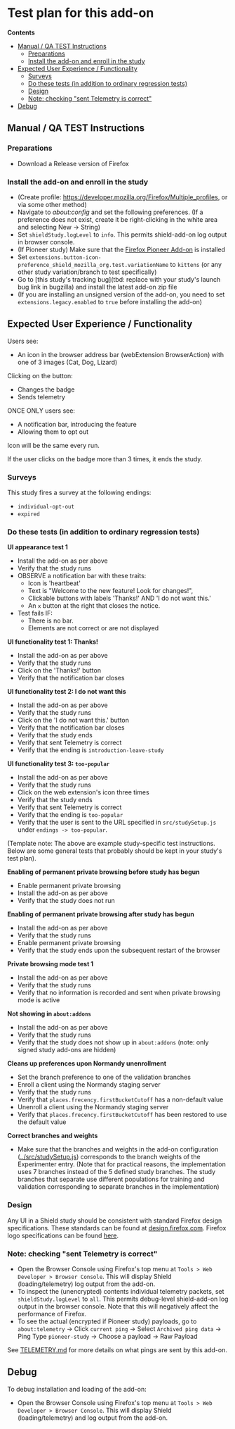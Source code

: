 # Test plan for this add-on

<!-- START doctoc generated TOC please keep comment here to allow auto update -->

<!-- DON'T EDIT THIS SECTION, INSTEAD RE-RUN doctoc TO UPDATE -->

**Contents**

* [Manual / QA TEST Instructions](#manual--qa-test-instructions)
  * [Preparations](#preparations)
  * [Install the add-on and enroll in the study](#install-the-add-on-and-enroll-in-the-study)
* [Expected User Experience / Functionality](#expected-user-experience--functionality)
  * [Surveys](#surveys)
  * [Do these tests (in addition to ordinary regression tests)](#do-these-tests-in-addition-to-ordinary-regression-tests)
  * [Design](#design)
  * [Note: checking "sent Telemetry is correct"](#note-checking-sent-telemetry-is-correct)
* [Debug](#debug)

<!-- END doctoc generated TOC please keep comment here to allow auto update -->

## Manual / QA TEST Instructions

### Preparations

* Download a Release version of Firefox

### Install the add-on and enroll in the study

* (Create profile: <https://developer.mozilla.org/Firefox/Multiple_profiles>, or via some other method)
* Navigate to _about:config_ and set the following preferences. (If a preference does not exist, create it be right-clicking in the white area and selecting New -> String)
* Set `shieldStudy.logLevel` to `info`. This permits shield-add-on log output in browser console.
* (If Pioneer study) Make sure that the [Firefox Pioneer Add-on](https://addons.mozilla.org/en-US/firefox/addon/firefox-pioneer/) is installed
* Set `extensions.button-icon-preference_shield_mozilla_org.test.variationName` to `kittens` (or any other study variation/branch to test specifically)
* Go to [this study's tracking bug](tbd: replace with your study's launch bug link in bugzilla) and install the latest add-on zip file
* (If you are installing an unsigned version of the add-on, you need to set `extensions.legacy.enabled` to `true` before installing the add-on)

## Expected User Experience / Functionality

Users see:

* An icon in the browser address bar (webExtension BrowserAction) with one of 3 images (Cat, Dog, Lizard)

Clicking on the button:

* Changes the badge
* Sends telemetry

ONCE ONLY users see:

* A notification bar, introducing the feature
* Allowing them to opt out

Icon will be the same every run.

If the user clicks on the badge more than 3 times, it ends the study.

### Surveys

This study fires a survey at the following endings:

* `individual-opt-out`
* `expired`

### Do these tests (in addition to ordinary regression tests)

**UI appearance test 1**

* Install the add-on as per above
* Verify that the study runs
* OBSERVE a notification bar with these traits:
  * Icon is 'heartbeat'
  * Text is "Welcome to the new feature! Look for changes!",
  * Clickable buttons with labels 'Thanks!' AND 'I do not want this.'
  * An `x` button at the right that closes the notice.
* Test fails IF:
  * There is no bar.
  * Elements are not correct or are not displayed

**UI functionality test 1: Thanks!**

* Install the add-on as per above
* Verify that the study runs
* Click on the 'Thanks!' button
* Verify that the notification bar closes

**UI functionality test 2: I do not want this**

* Install the add-on as per above
* Verify that the study runs
* Click on the 'I do not want this.' button
* Verify that the notification bar closes
* Verify that the study ends
* Verify that sent Telemetry is correct
* Verify that the ending is `introduction-leave-study`

**UI functionality test 3: `too-popular`**

* Install the add-on as per above
* Verify that the study runs
* Click on the web extension's icon three times
* Verify that the study ends
* Verify that sent Telemetry is correct
* Verify that the ending is `too-popular`
* Verify that the user is sent to the URL specified in `src/studySetup.js` under `endings -> too-popular`.

(Template note: The above are example study-specific test instructions. Below are some general tests that probably should be kept in your study's test plan).

**Enabling of permanent private browsing before study has begun**

* Enable permanent private browsing
* Install the add-on as per above
* Verify that the study does not run

**Enabling of permanent private browsing after study has begun**

* Install the add-on as per above
* Verify that the study runs
* Enable permanent private browsing
* Verify that the study ends upon the subsequent restart of the browser

**Private browsing mode test 1**

* Install the add-on as per above
* Verify that the study runs
* Verify that no information is recorded and sent when private browsing mode is active

**Not showing in `about:addons`**

* Install the add-on as per above
* Verify that the study runs
* Verify that the study does not show up in `about:addons` (note: only signed study add-ons are hidden)

**Cleans up preferences upon Normandy unenrollment**

* Set the branch preference to one of the validation branches
* Enroll a client using the Normandy staging server
* Verify that the study runs
* Verify that `places.frecency.firstBucketCutoff` has a non-default value
* Unenroll a client using the Normandy staging server
* Verify that `places.frecency.firstBucketCutoff` has been restored to use the default value

**Correct branches and weights**

* Make sure that the branches and weights in the add-on configuration ([../src/studySetup.js](../src/studySetup.js)) corresponds to the branch weights of the Experimenter entry. (Note that for practical reasons, the implementation uses 7 branches instead of the 5 defined study branches. The study branches that separate use different populations for training and validation corresponding to separate branches in the implementation)

### Design

Any UI in a Shield study should be consistent with standard Firefox design specifications. These standards can be found at [design.firefox.com](https://design.firefox.com/photon/welcome.html). Firefox logo specifications can be found [here](https://design.firefox.com/photon/visuals/product-identity-assets.html).

### Note: checking "sent Telemetry is correct"

* Open the Browser Console using Firefox's top menu at `Tools > Web Developer > Browser Console`. This will display Shield (loading/telemetry) log output from the add-on.
* To inspect the (unencrypted) contents individual telemetry packets, set `shieldStudy.logLevel` to `all`. This permits debug-level shield-add-on log output in the browser console. Note that this will negatively affect the performance of Firefox.
* To see the actual (encrypted if Pioneer study) payloads, go to `about:telemetry` -> Click `current ping` -> Select `Archived ping data` -> Ping Type `pioneer-study` -> Choose a payload -> Raw Payload

See [TELEMETRY.md](./TELEMETRY.md) for more details on what pings are sent by this add-on.

## Debug

To debug installation and loading of the add-on:

* Open the Browser Console using Firefox's top menu at `Tools > Web Developer > Browser Console`. This will display Shield (loading/telemetry) and log output from the add-on.
